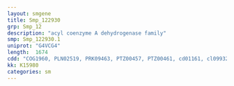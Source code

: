 ```yaml
---
layout: smgene
title: Smp_122930
grp: Smp_12
description: "acyl coenzyme A dehydrogenase family"
smp: Smp_122930.1
uniprot: "G4VCG4"
length:  1674
cdd: "COG1960, PLN02519, PRK09463, PTZ00457, PTZ00461, cd01161, cl09932, cl09933, pfam02771"
kk: K15980
categories: sm
---
```

